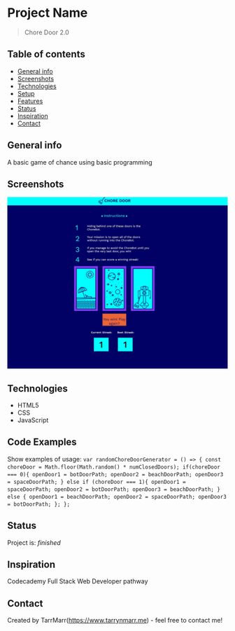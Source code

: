 # Project Name
> Chore Door 2.0  

## Table of contents
* [General info](#general-info)
* [Screenshots](#screenshots)
* [Technologies](#technologies)
* [Setup](#setup)
* [Features](#features)
* [Status](#status)
* [Inspiration](#inspiration)
* [Contact](#contact)

## General info
A basic game of chance using basic programming  

## Screenshots
![Example screenshot](https://github.com/TarrMarr/choreDoor2.0/blob/master/screenshot.JPG)

## Technologies
* HTML5
* CSS
* JavaScript  

## Code Examples
Show examples of usage:
`var randomChoreDoorGenerator = () => {
  const choreDoor = Math.floor(Math.random() * numClosedDoors);
  if(choreDoor === 0){
    openDoor1 = botDoorPath;
    openDoor2 = beachDoorPath;
    openDoor3 = spaceDoorPath;
  } else if (choreDoor === 1){
    openDoor1 = spaceDoorPath;
    openDoor2 = botDoorPath;
    openDoor3 = beachDoorPath;
  } else {
    openDoor1 = beachDoorPath;
    openDoor2 = spaceDoorPath;
    openDoor3 = botDoorPath;
  };
};`

## Status
Project is:  _finished_

## Inspiration
Codecademy Full Stack Web Developer pathway

## Contact
Created by TarrMarr(https://www.tarrynmarr.me) - feel free to contact me!
